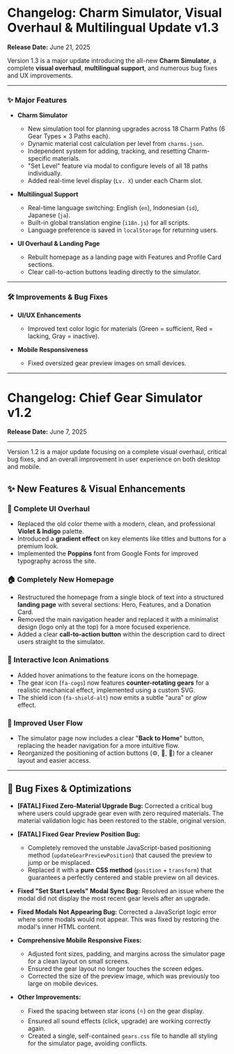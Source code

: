 # Changelog: Charm Simulator, Visual Overhaul & Multilingual Update v1.3

**Release Date:** June 21, 2025

Version 1.3 is a major update introducing the all-new **Charm Simulator**, a complete **visual overhaul**, **multilingual support**, and numerous bug fixes and UX improvements.

---

### ✨ Major Features

- **Charm Simulator**

  - New simulation tool for planning upgrades across 18 Charm Paths (6 Gear Types × 3 Paths each).
  - Dynamic material cost calculation per level from `charms.json`.
  - Independent system for adding, tracking, and resetting Charm-specific materials.
  - "Set Level" feature via modal to configure levels of all 18 paths individually.
  - Added real-time level display (`Lv. X`) under each Charm slot.

- **Multilingual Support**

  - Real-time language switching: English (`en`), Indonesian (`id`), Japanese (`ja`).
  - Built-in global translation engine (`i18n.js`) for all scripts.
  - Language preference is saved in `localStorage` for returning users.

- **UI Overhaul & Landing Page**
  - Rebuilt homepage as a landing page with Features and Profile Card sections.
  - Clear call-to-action buttons leading directly to the simulator.

---

### 🛠️ Improvements & Bug Fixes

- **UI/UX Enhancements**

  - Improved text color logic for materials (Green = sufficient, Red = lacking, Gray = inactive).

- **Mobile Responsiveness**
  - Fixed oversized gear preview images on small devices.

---

# Changelog: Chief Gear Simulator v1.2

**Release Date:** June 7, 2025

---

Version 1.2 is a major update focusing on a complete visual overhaul, critical bug fixes, and an overall improvement in user experience on both desktop and mobile.

## ✨ New Features & Visual Enhancements

### 🎨 Complete UI Overhaul

- Replaced the old color theme with a modern, clean, and professional **Violet & Indigo** palette.
- Introduced a **gradient effect** on key elements like titles and buttons for a premium look.
- Implemented the **Poppins** font from Google Fonts for improved typography across the site.

### 🏠 Completely New Homepage

- Restructured the homepage from a single block of text into a structured **landing page** with several sections: Hero, Features, and a Donation Card.
- Removed the main navigation header and replaced it with a minimalist design (logo only at the top) for a more focused experience.
- Added a clear **call-to-action button** within the description card to direct users straight to the simulator.

### 🌟 Interactive Icon Animations

- Added hover animations to the feature icons on the homepage.
- The gear icon (`fa-cogs`) now features **counter-rotating gears** for a realistic mechanical effect, implemented using a custom SVG.
- The shield icon (`fa-shield-alt`) now emits a subtle "aura" or _glow_ effect.

### 🔄 Improved User Flow

- The simulator page now includes a clear "**Back to Home**" button, replacing the header navigation for a more intuitive flow.
- Reorganized the positioning of action buttons (⚙️, 🔄, 🧹) for a cleaner layout and easier access.

---

## 🚀 Bug Fixes & Optimizations

- **[FATAL] Fixed Zero-Material Upgrade Bug:** Corrected a critical bug where users could upgrade gear even with zero required materials. The material validation logic has been restored to the stable, original version.

- **[FATAL] Fixed Gear Preview Position Bug:**

  - Completely removed the unstable JavaScript-based positioning method (`updateGearPreviewPosition`) that caused the preview to jump or be misplaced.
  - Replaced it with a **pure CSS method** (`position` + `transform`) that guarantees a perfectly centered and stable preview on all devices.

- **Fixed "Set Start Levels" Modal Sync Bug:** Resolved an issue where the modal did not display the most recent gear levels after an upgrade.

- **Fixed Modals Not Appearing Bug:** Corrected a JavaScript logic error where some modals would not appear. This was fixed by restoring the modal's inner HTML content.

- **Comprehensive Mobile Responsive Fixes:**

  - Adjusted font sizes, padding, and margins across the simulator page for a clean layout on small screens.
  - Ensured the gear layout no longer touches the screen edges.
  - Corrected the size of the preview image, which was previously too large on mobile devices.

- **Other Improvements:**
  - Fixed the spacing between star icons (⭐) on the gear display.
  - Ensured all sound effects (click, upgrade) are working correctly again.
  - Created a single, self-contained `gears.css` file to handle all styling for the simulator page, avoiding conflicts.
